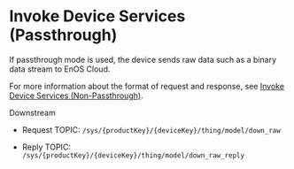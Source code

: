 # Invoke Device Services (Passthrough)

If passthrough mode is used, the device sends raw data such as a binary data stream to EnOS Cloud.

For more information about the format of request and response, see [Invoke Device Services (Non-Passthrough)](invoke_services_nopass).

Downstream

- Request TOPIC: `/sys/{productKey}/{deviceKey}/thing/model/down_raw`

- Reply TOPIC: `/sys/{productKey}/{deviceKey}/thing/model/down_raw_reply`
